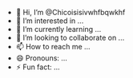 - 👋 Hi, I’m @Chicoisisivwhfbqwkhf
- 👀 I’m interested in ...
- 🌱 I’m currently learning ...
- 💞️ I’m looking to collaborate on ...
- 📫 How to reach me ...
- 😄 Pronouns: ...
- ⚡ Fun fact: ...

<!---
Chicoisisivwhfbqwkhf/Chicoisisivwhfbqwkhf is a ✨ special ✨ repository because its `README.md` (this file) appears on your GitHub profile.
You can click the Preview link to take a look at your changes.
--->
